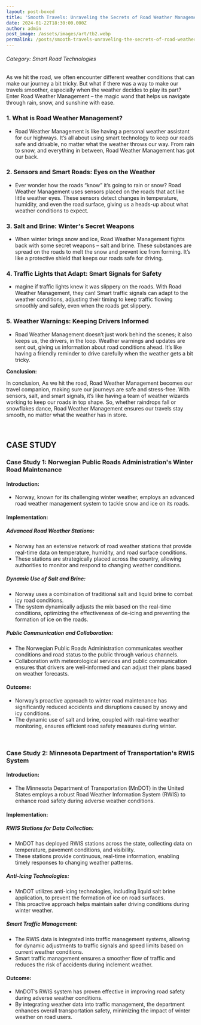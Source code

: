 ```yaml
---
layout: post-boxed
title: 'Smooth Travels: Unraveling the Secrets of Road Weather Management'
date: 2024-01-22T18:30:00.000Z
author: admin
post_image: /assets/images/art/tb2.webp
permalink: /posts/smooth-travels-unraveling-the-secrets-of-road-weather-management
---
```


###### Category: Smart Road Technologies

As we hit the road, we often encounter different weather conditions that can make our journey a bit tricky. But what if there was a way to make our travels smoother, especially when the weather decides to play its part? Enter Road Weather Management – the magic wand that helps us navigate through rain, snow, and sunshine with ease.

### 1. What is Road Weather Management?

* Road Weather Management is like having a personal weather assistant for our highways. It’s all about using smart technology to keep our roads safe and drivable, no matter what the weather throws our way. From rain to snow, and everything in between, Road Weather Management has got our back.

### 2. Sensors and Smart Roads: Eyes on the Weather

* Ever wonder how the roads “know” it’s going to rain or snow? Road Weather Management uses sensors placed on the roads that act like little weather eyes. These sensors detect changes in temperature, humidity, and even the road surface, giving us a heads-up about what weather conditions to expect.

### 3. Salt and Brine: Winter's Secret Weapons

* When winter brings snow and ice, Road Weather Management fights back with some secret weapons – salt and brine. These substances are spread on the roads to melt the snow and prevent ice from forming. It’s like a protective shield that keeps our roads safe for driving.

### 4. Traffic Lights that Adapt: Smart Signals for Safety

* magine if traffic lights knew it was slippery on the roads. With Road Weather Management, they can! Smart traffic signals can adapt to the weather conditions, adjusting their timing to keep traffic flowing smoothly and safely, even when the roads get slippery.

### 5. Weather Warnings: Keeping Drivers Informed

* Road Weather Management doesn’t just work behind the scenes; it also keeps us, the drivers, in the loop. Weather warnings and updates are sent out, giving us information about road conditions ahead. It’s like having a friendly reminder to drive carefully when the weather gets a bit tricky.

<b>Conclusion:</b>

<p>

In conclusion, As we hit the road, Road Weather Management becomes our travel companion, making sure our journeys are safe and stress-free. With sensors, salt, and smart signals, it’s like having a team of weather wizards working to keep our roads in top shape. So, whether raindrops fall or snowflakes dance, Road Weather Management ensures our travels stay smooth, no matter what the weather has in store.

</p>
<br>

## CASE STUDY

### Case Study 1: Norwegian Public Roads Administration's Winter Road Maintenance

#### Introduction:

* Norway, known for its challenging winter weather, employs an advanced road weather management system to tackle snow and ice on its roads.

#### Implementation:

##### Advanced Road Weather Stations:

* Norway has an extensive network of road weather stations that provide real-time data on temperature, humidity, and road surface conditions.
* These stations are strategically placed across the country, allowing authorities to monitor and respond to changing weather conditions.

##### Dynamic Use of Salt and Brine:

* Norway uses a combination of traditional salt and liquid brine to combat icy road conditions.
* The system dynamically adjusts the mix based on the real-time conditions, optimizing the effectiveness of de-icing and preventing the formation of ice on the roads.

##### Public Communication and Collaboration:

* The Norwegian Public Roads Administration communicates weather conditions and road status to the public through various channels.
* Collaboration with meteorological services and public communication ensures that drivers are well-informed and can adjust their plans based on weather forecasts.

#### Outcome:

* Norway’s proactive approach to winter road maintenance has significantly reduced accidents and disruptions caused by snowy and icy conditions.
* The dynamic use of salt and brine, coupled with real-time weather monitoring, ensures efficient road safety measures during winter.

<br>

### Case Study 2: Minnesota Department of Transportation's RWIS System

#### Introduction:

* The Minnesota Department of Transportation (MnDOT) in the United States employs a robust Road Weather Information System (RWIS) to enhance road safety during adverse weather conditions.

#### Implementation:

##### RWIS Stations for Data Collection:

* MnDOT has deployed RWIS stations across the state, collecting data on temperature, pavement conditions, and visibility.
* These stations provide continuous, real-time information, enabling timely responses to changing weather patterns.

##### Anti-Icing Technologies:

* MnDOT utilizes anti-icing technologies, including liquid salt brine application, to prevent the formation of ice on road surfaces.
* This proactive approach helps maintain safer driving conditions during winter weather.

##### Smart Traffic Management:

* The RWIS data is integrated into traffic management systems, allowing for dynamic adjustments to traffic signals and speed limits based on current weather conditions.
* Smart traffic management ensures a smoother flow of traffic and reduces the risk of accidents during inclement weather.

#### Outcome:

* MnDOT’s RWIS system has proven effective in improving road safety during adverse weather conditions.
* By integrating weather data into traffic management, the department enhances overall transportation safety, minimizing the impact of winter weather on road users.
